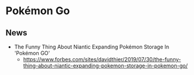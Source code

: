 # Pokémon Go
## News
* The Funny Thing About Niantic Expanding Pokémon Storage In 'Pokémon GO'
  * https://www.forbes.com/sites/davidthier/2019/07/30/the-funny-thing-about-niantic-expanding-pokemon-storage-in-pokemon-go/
